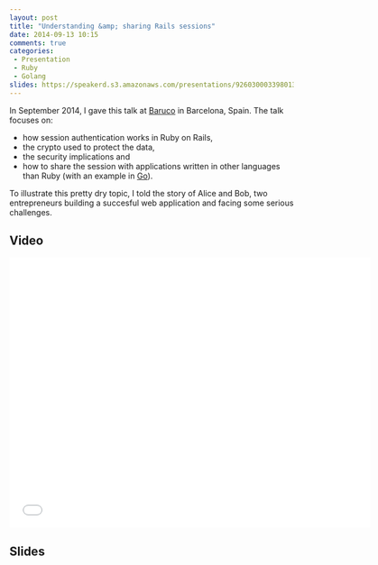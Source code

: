 ```yaml
---
layout: post
title: "Understanding &amp; sharing Rails sessions"
date: 2014-09-13 10:15
comments: true
categories: 
 - Presentation
 - Ruby
 - Golang
slides: https://speakerd.s3.amazonaws.com/presentations/9260300033980132573d121bd1ded631/baruco-2014.pdf
---
```


In September 2014, I gave this talk at [Baruco](http://www.baruco.org/)
in Barcelona, Spain. The talk focuses on:

* how session authentication works in Ruby on Rails,
* the crypto used to protect the data,
* the security implications and
* how to share the session with applications written in other languages than Ruby (with an example in [Go](http://golang.org)).

To illustrate this pretty dry topic, I told the story of Alice and Bob,
two entrepreneurs building a succesful web application and facing some serious challenges.

## Video

<iframe width="640" height="480" src="//www.youtube.com/embed/vC5xR5CgThM" frameborder="0" allowfullscreen></iframe>

## Slides

<script async class="speakerdeck-embed" data-slide="5" data-id="9260300033980132573d121bd1ded631" data-ratio="1.33333333333333" src="//speakerdeck.com/assets/embed.js"></script>
